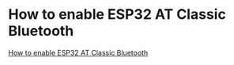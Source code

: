 How to enable ESP32 AT Classic Bluetooth
========================================

[How to enable ESP32 AT Classic Bluetooth](../../en/How_to_compile_and_develop_your_own_AT_project/How_to_enable_ESP32_AT_Classic_Bluetooth.md)